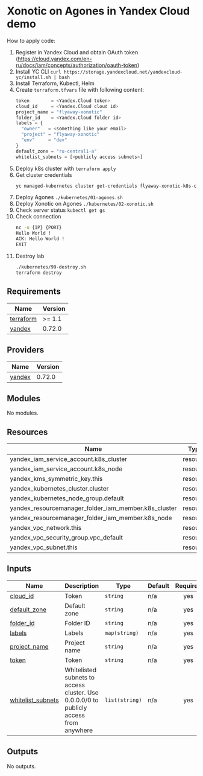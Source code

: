 # Xonotic on Agones in Yandex Cloud demo

How to apply code:
1. Register in Yandex Cloud and obtain OAuth token (https://cloud.yandex.com/en-ru/docs/iam/concepts/authorization/oauth-token)
1. Install YC CLI `curl https://storage.yandexcloud.net/yandexcloud-yc/install.sh | bash`
1. Install Terraform, Kubectl, Helm
1. Create `terraform.tfvars` file with following content:
    ```terraform
    token        = <Yandex.Cloud token>
    cloud_id     = <Yandex.Cloud cloud id>
    project_name = "flyaway-xonotic"
    folder_id    = <Yandex.Cloud folder id>
    labels = {
      "owner"   = <something like your email>
      "project" = "flyaway-xonotic"
      "env"     = "dev"
    }
    default_zone = "ru-central1-a"
    whitelist_subnets = [<publicly access subnets>]
    ```
1. Deploy k8s cluster with `terraform apply`
1. Get cluster credentials
    ```sh
    yc managed-kubernetes cluster get-credentials flyaway-xonotic-k8s-cluster --external
    ```
1. Deploy Agones `./kubernetes/01-agones.sh`
1. Deploy Xonotic on Agones `./kubernetes/02-xonotic.sh`
1. Check server status `kubectl get gs`
1. Check connection
    ```sh
    nc -u {IP} {PORT}
    Hello World !
    ACK: Hello World !
    EXIT
    ```
1. Destroy lab
    ```sh
    ./kubernetes/99-destroy.sh
    terraform destroy
    ```

<!-- BEGINNING OF PRE-COMMIT-TERRAFORM DOCS HOOK -->
## Requirements

| Name | Version |
|------|---------|
| <a name="requirement_terraform"></a> [terraform](#requirement\_terraform) | >= 1.1 |
| <a name="requirement_yandex"></a> [yandex](#requirement\_yandex) | 0.72.0 |

## Providers

| Name | Version |
|------|---------|
| <a name="provider_yandex"></a> [yandex](#provider\_yandex) | 0.72.0 |

## Modules

No modules.

## Resources

| Name | Type |
|------|------|
| yandex_iam_service_account.k8s_cluster | resource |
| yandex_iam_service_account.k8s_node | resource |
| yandex_kms_symmetric_key.this | resource |
| yandex_kubernetes_cluster.cluster | resource |
| yandex_kubernetes_node_group.default | resource |
| yandex_resourcemanager_folder_iam_member.k8s_cluster | resource |
| yandex_resourcemanager_folder_iam_member.k8s_node | resource |
| yandex_vpc_network.this | resource |
| yandex_vpc_security_group.vpc_default | resource |
| yandex_vpc_subnet.this | resource |

## Inputs

| Name | Description | Type | Default | Required |
|------|-------------|------|---------|:--------:|
| <a name="input_cloud_id"></a> [cloud\_id](#input\_cloud\_id) | Token | `string` | n/a | yes |
| <a name="input_default_zone"></a> [default\_zone](#input\_default\_zone) | Default zone | `string` | n/a | yes |
| <a name="input_folder_id"></a> [folder\_id](#input\_folder\_id) | Folder ID | `string` | n/a | yes |
| <a name="input_labels"></a> [labels](#input\_labels) | Labels | `map(string)` | n/a | yes |
| <a name="input_project_name"></a> [project\_name](#input\_project\_name) | Project name | `string` | n/a | yes |
| <a name="input_token"></a> [token](#input\_token) | Token | `string` | n/a | yes |
| <a name="input_whitelist_subnets"></a> [whitelist\_subnets](#input\_whitelist\_subnets) | Whitelisted subnets to access cluster. Use 0.0.0.0/0 to publicly access from anywhere | `list(string)` | n/a | yes |

## Outputs

No outputs.
<!-- END OF PRE-COMMIT-TERRAFORM DOCS HOOK -->
